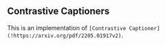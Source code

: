 ## Contrastive Captioners

<!-- 
#### Building Blocks
- Image Encoder - ViT or similar architectures which process images in patches.
- Text Decoder
    - Unimodal Text Decoder
        - Does not have the cross attention block whereas the Mulitmodal Text Decoder has it, therefore rather than creating a single object for a transformer decoder, it is better to create a transformer decoder with the self attention and a cross attention block to be added as needed. 
-->

This is an implementation of `[Contrastive Captioner](!https://arxiv.org/pdf/2205.01917v2)`. 


